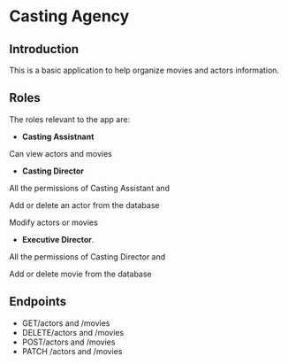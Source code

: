 # Casting Agency

## Introduction

This is a basic application to help organize movies and actors information.

## Roles

 The roles relevant to the app are:
-  **Casting Assistnant**

Can view actors and movies
-  **Casting Director**

All the permissions of Casting Assistant and

Add or delete an actor from the database

Modify actors or movies

-  **Executive Director**.

All the permissions of Casting Director and

Add or delete movie from the database

## Endpoints

- GET/actors and /movies
- DELETE/actors and /movies
- POST/actors and /movies
- PATCH /actors and /movies

